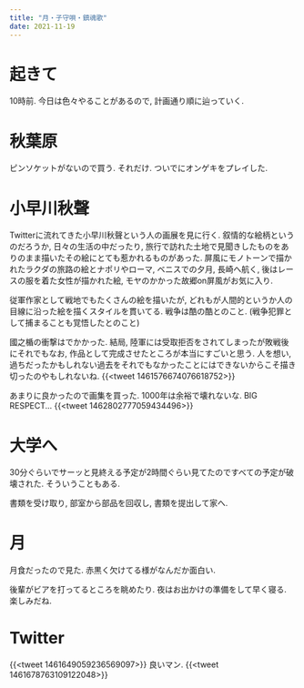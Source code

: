 ```yaml
---
title: "月・子守唄・鎮魂歌"
date: 2021-11-19
---
```


# 起きて
10時前. 今日は色々やることがあるので, 計画通り順に辿っていく.

# 秋葉原
ピンソケットがないので買う. それだけ. ついでにオンゲキをプレイした.

# 小早川秋聲
Twitterに流れてきた小早川秋聲という人の画展を見に行く. 叙情的な絵柄というのだろうか, 日々の生活の中だったり, 旅行で訪れた土地で見聞きしたものをありのまま描いたその絵にとても惹かれるものがあった.
屏風にモノトーンで描かれたラクダの旅路の絵とナポリやローマ, ベニスでの夕月, 長崎へ航く, 後はレースの服を着た女性が描かれた絵, モヤのかかった故郷on屏風がお気に入り.

従軍作家として戦地でもたくさんの絵を描いたが, どれもが人間的というか人の目線に沿った絵を描くスタイルを貫いてる. 戦争は酷の酷とのこと. (戦争犯罪として捕まることも覚悟したとのこと)

國之楯の衝撃はでかかった. 結局, 陸軍には受取拒否をされてしまったが敗戦後にそれでもなお, 作品として完成させたところが本当にすごいと思う. 人を想い, 過ちだったかもしれない過去をそれでもなかったことにはできないからこそ描き切ったのやもしれないね.
{{<tweet 1461576674076618752>}}

あまりに良かったので画集を買った. 1000年は余裕で壊れないな. BIG RESPECT...
{{<tweet 1462802777059434496>}}
# 大学へ
30分ぐらいでサーッと見終える予定が2時間ぐらい見てたのですべての予定が破壊された. そういうこともある.

書類を受け取り, 部室から部品を回収し, 書類を提出して家へ.

# 月
月食だったので見た. 赤黒く欠けてる様がなんだか面白い.

後輩がビアを打ってるところを眺めたり. 夜はお出かけの準備をして早く寝る. 楽しみだね.
# Twitter
{{<tweet 1461649059236569097>}}
良いマン.
{{<tweet 1461678763109122048>}}